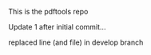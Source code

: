 This is the pdftools repo

Update 1 after initial commit...

replaced line (and file) in develop branch